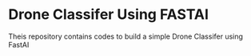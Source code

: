 # Drone Classifer Using FASTAI

Theis repository contains codes to build a simple Drone Classifer using FastAI
